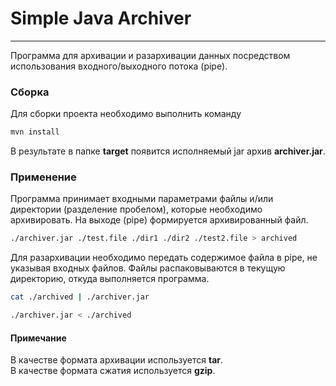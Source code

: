 # Simple Java Archiver
_____
Программа для архивации и разархивации данных посредством 
использования входного/выходного потока (pipe).

### Сборка 
Для сборки проекта необходимо выполнить команду
```bash
mvn install
```
В результате в папке **target** появится исполняемый jar архив **archiver.jar**.

### Применение
Программа принимает входными параметрами файлы и/или директории (разделение пробелом), которые необходимо архивировать.
На выходе (pipe) формируется архивированный файл.

```bash
./archiver.jar ./test.file ./dir1 ./dir2 ./test2.file > archived
```

Для разархивации необходимо передать содержимое файла в pipe, не указывая входных файлов.
Файлы распаковываются в текущую директорию, откуда выполняется программа.

```bash
cat ./archived | ./archiver.jar 
```
```bash
./archiver.jar < ./archived
```

#### Примечание
В качестве формата архивации используется **tar**.  
В качестве формата сжатия используется **gzip**.

